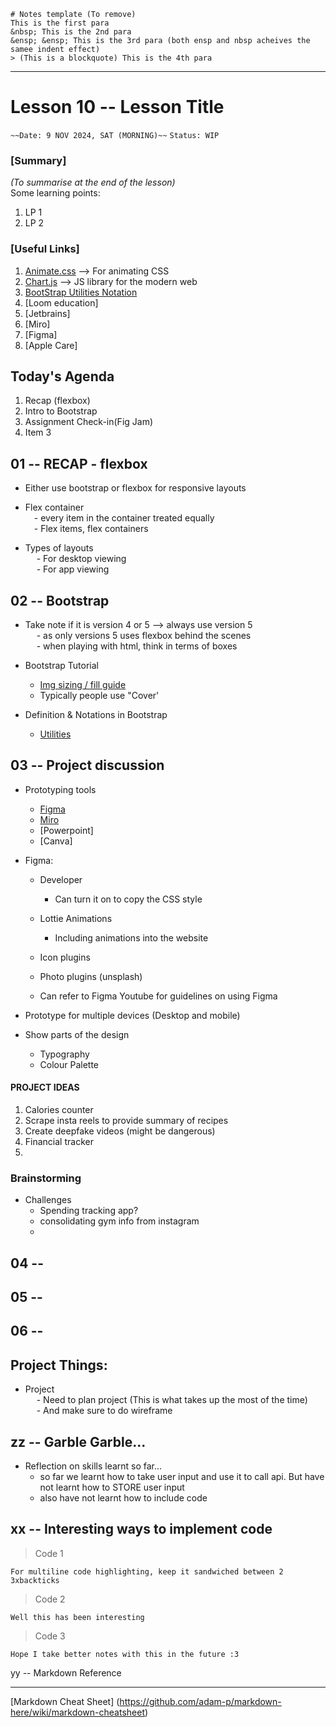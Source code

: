 ```
# Notes template (To remove)
This is the first para
&nbsp; This is the 2nd para
&ensp; &ensp; This is the 3rd para (both ensp and nbsp acheives the samee indent effect)
> (This is a blockquote) This is the 4th para
```

---

# Lesson 10 -- Lesson Title

`~~Date: 9 NOV 2024, SAT (MORNING)~~`
`Status: WIP`

### [Summary]

_(To summarise at the end of the lesson)_  
Some learning points:

1. LP 1
2. LP 2

### [Useful Links]

1. [Animate.css](https://animate.style) --> For animating CSS
2. [Chart.js](https://www.chartjs.org) --> JS library for the modern web
3. [BootStrap Utilities Notation](https://getbootstrap.com/docs/4.0/utilities/borders/)
4. [Loom education]
5. [Jetbrains]
6. [Miro]
7. [Figma]
8. [Apple Care]

## Today's Agenda

1. Recap (flexbox)
2. Intro to Bootstrap
3. Assignment Check-in(Fig Jam)
4. Item 3

## 01 -- RECAP - flexbox

- Either use bootstrap or flexbox for responsive layouts
- Flex container  
  &ensp;&ensp;- every item in the container treated equally  
  &ensp;&ensp;- Flex items, flex containers

- Types of layouts  
  &ensp;&ensp; - For desktop viewing  
  &ensp;&ensp; - For app viewing

## 02 -- Bootstrap

- Take note if it is version 4 or 5 --> always use version 5  
  &ensp;&ensp; - as only versions 5 uses flexbox behind the scenes  
  &ensp;&ensp; - when playing with html, think in terms of boxes

- Bootstrap Tutorial

  - [Img sizing / fill guide](https://developer.mozilla.org/en-US/docs/Web/CSS/object-fit)
  - Typically people use "Cover'

- Definition & Notations in Bootstrap
  - [Utilities](https://getbootstrap.com/docs/4.0/utilities/borders/)

## 03 -- Project discussion

- Prototyping tools

  - [Figma]()
  - [Miro]()
  - [Powerpoint]
  - [Canva]

- Figma:

  - Developer

    - Can turn it on to copy the CSS style

  - Lottie Animations

    - Including animations into the website

  - Icon plugins
  - Photo plugins (unsplash)
  - Can refer to Figma Youtube for guidelines on using Figma

- Prototype for multiple devices (Desktop and mobile)
- Show parts of the design
  - Typography
  - Colour Palette

#### PROJECT IDEAS

1. Calories counter
2. Scrape insta reels to provide summary of recipes
3. Create deepfake videos (might be dangerous)
4. Financial tracker
5.

### Brainstorming

- Challenges
  - Spending tracking app?
  - consolidating gym info from instagram
  -

## 04 --

## 05 --

## 06 --

## Project Things:

- Project  
  &ensp;&ensp; - Need to plan project (This is what takes up the most of the time)  
  &ensp;&ensp; - And make sure to do wireframe

## zz -- Garble Garble...

- Reflection on skills learnt so far...
  - so far we learnt how to take user input and use it to call api. But have not learnt how to STORE user input
  - also have not learnt how to include code

## xx -- Interesting ways to implement code

> Code 1

```
For multiline code highlighting, keep it sandwiched between 2 3xbackticks
```

> Code 2

```
Well this has been interesting
```

> Code 3

```
Hope I take better notes with this in the future :3
```

yy -- Markdown Reference

---

[Markdown Cheat Sheet] (https://github.com/adam-p/markdown-here/wiki/markdown-cheatsheet)
